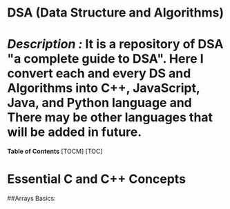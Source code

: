 # DSA (Data Structure and Algorithms)
***Description :*** It is a repository of DSA "a complete guide to DSA". Here I convert each and every DS and Algorithms into C++, JavaScript, Java, and Python language and There may be other languages that will be added in future.
====================================
**Table of Contents**
[TOCM]
[TOC]


# Essential C and C++ Concepts
##Arrays Basics:
